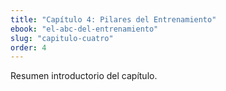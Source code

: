 ```yaml
---
title: "Capítulo 4: Pilares del Entrenamiento"
ebook: "el-abc-del-entrenamiento"
slug: "capitulo-cuatro"
order: 4
---
```

Resumen introductorio del capítulo.
